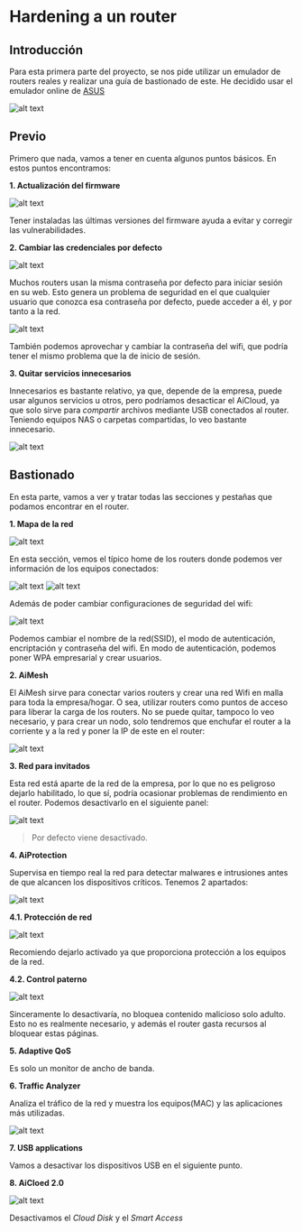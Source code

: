 # Hardening a un router

## Introducción

Para esta primera parte del proyecto, se nos pide utilizar un emulador de routers reales y realizar una guía de bastionado de este.
He decidido usar el emulador online de [ASUS](https://demoui.asus.com/ES/)

![alt text](image.png)

## Previo

Primero que nada, vamos a tener en cuenta algunos puntos básicos. En estos puntos encontramos:

**1. Actualización del firmware**

![alt text](image-1.png)

Tener instaladas las últimas versiones del firmware ayuda a evitar y corregir las vulnerabilidades.

**2. Cambiar las credenciales por defecto**

![alt text](image-2.png)

Muchos routers usan la misma contraseña por defecto para iniciar sesión en su web. Esto genera un problema de seguridad en el que cualquier usuario que conozca esa contraseña por defecto, puede acceder a él, y por tanto a la red.

![alt text](image-3.png)

También podemos aprovechar y cambiar la contraseña del wifi, que podría tener el mismo problema que la de inicio de sesión.

**3. Quitar servicios innecesarios**

Innecesarios es bastante relativo, ya que, depende de la empresa, puede usar algunos servicios u otros, pero podríamos desacticar el AiCloud, ya que solo sirve para *compartir* archivos mediante USB conectados al router. Teniendo equipos NAS o carpetas compartidas, lo veo bastante innecesario.

![alt text](image-4.png)

## Bastionado

En esta parte, vamos a ver y tratar todas las secciones y pestañas que podamos encontrar en el router.

**1. Mapa de la red**

![alt text](image-5.png)

En esta sección, vemos el típico home de los routers donde podemos ver información de los equipos conectados:

![alt text](image-6.png)
![alt text](image-7.png)

Además de poder cambiar configuraciones de seguridad del wifi:

![alt text](image-8.png)

Podemos cambiar el nombre de la red(SSID), el modo de autenticación, encriptación y contraseña del wifi. En modo de autenticación, podemos poner WPA empresarial y crear usuarios.

**2. AiMesh**

El AiMesh sirve para conectar varios routers y crear una red Wifi en malla para toda la empresa/hogar. O sea, utilizar routers como puntos de acceso para liberar la carga de los routers. No se puede quitar, tampoco lo veo necesario, y para crear un nodo, solo tendremos que enchufar el router a la corriente y a la red y poner la IP de este en el router:

![alt text](image-9.png)

**3. Red para invitados**

Esta red está aparte de la red de la empresa, por lo que no es peligroso dejarlo habilitado, lo que sí, podría ocasionar problemas de rendimiento en el router. Podemos desactivarlo en el siguiente panel:

![alt text](image-10.png)
> Por defecto viene desactivado.

**4. AiProtection**

Supervisa en tiempo real la red para detectar malwares e intrusiones antes de que alcancen los dispositivos críticos. Tenemos 2 apartados:

![alt text](image-13.png)

**4.1. Protección de red**

![alt text](image-14.png)

Recomiendo dejarlo activado ya que proporciona protección a los equipos de la red. 

**4.2. Control paterno**

![alt text](image-15.png)

Sinceramente lo desactivaría, no bloquea contenido malicioso solo adulto. Esto no es realmente necesario, y además el router gasta recursos al bloquear estas páginas.

**5. Adaptive QoS**

Es solo un monitor de ancho de banda.

**6. Traffic Analyzer**

Analiza el tráfico de la red y muestra los equipos(MAC) y las aplicaciones más utilizadas.

![alt text](image-16.png)

**7. USB applications**

Vamos a desactivar los dispositivos USB en el siguiente punto.

**8. AiCloed 2.0**

![alt text](image-17.png)

Desactivamos el *Cloud Disk* y el *Smart Access*
